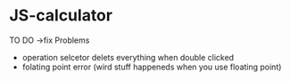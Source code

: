 # JS-calculator

TO DO
 ->fix Problems
  - operation selcetor delets everything when double clicked
  - folating point error (wird stuff happeneds when you use floating point)
